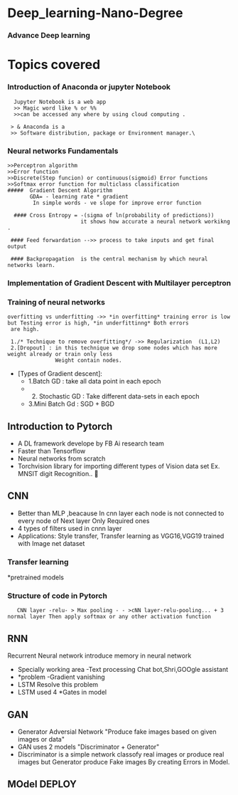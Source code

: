 # Deep_learning-Nano-Degree

### Advance  Deep learning 

# Topics covered
### Introduction of Anaconda or jupyter Notebook
      Jupyter Notebook is a web app
      >> Magic word like % or %%
      >>can be accessed any where by using cloud computing .
      
     > & Anaconda is a
     >> Software distribution, package or Environment manager.\
     
     
     
### Neural networks Fundamentals 
    >>Perceptron algorithm 
    >>Error function 
    >>Discrete(Step funcion) or continuous(sigmoid) Error functions
    >>Softmax error function for multiclass classification
    #####  Gradient Descent Algorithm    
           GDA= - learning rate * gradient 
            In simple words - ve slope for improve error function
            
      #### Cross Entropy = -(sigma of ln(probability of predictions))
                           it shows how accurate a neural network workikng .
                                 
     #### Feed forwardation -->> process to take inputs and get final output 
     
     #### Backpropagation  is the central mechanism by which neural networks learn.
   
### Implementation of Gradient Descent with Multilayer perceptron

### Training of neural networks 

    overfitting vs underfitting ->> *in overfitting* training error is low but Testing error is high, *in underfittinng* Both errors
     are high.
     
     1./* Technique to remove overfitting*/ ->> Regularization  (L1,L2)
     2.[Dropout] : in this technique we drop some nodes which has more weight already or train only less
                   Weight contain nodes. 
* [Types of Gradient descent]:
  * 1.Batch GD : take all data point in each epoch
  * 2. Stochastic GD : Take different data-sets in each epoch
  * 3.Mini Batch Gd : SGD + BGD

## Introduction to Pytorch 
 * A DL framework develope by FB Ai research team
 * Faster than Tensorflow 
 * Neural networks from scratch 
 * Torchvision library for importing different types of Vision data set 
    Ex. MNSIT digit Recognition.. 🤗 
     
## CNN

  * Better than MLP ,beacause In cnn layer each node is not connected to every node of Next layer Only Required ones  
  * 4 types of filters used in cnnn layer
  * Applications: Style transfer, Transfer learning as VGG16,VGG19 trained with Image net dataset
 ### Transfer learning 
   *pretrained models
   ### Structure of code in Pytorch 
       CNN layer -relu- > Max pooling - - >cNN layer-relu-pooling... + 3 normal layer Then apply softmax or any other activation function

## RNN
  Recurrent Neural network introduce memory in neural network  
 * Specially working area -Text processing Chat bot,Shri,GOOgle assistant
 * *problem -Gradient vanishing
 * LSTM  Resolve this problem
 * LSTM used 4 *Gates in model 

## GAN
 * Generator Adversial Network "Produce fake images based on given images or data"
 * GAN uses 2 models "Discriminator + Generator" 
 * Discriminator is a simple network classofy 
     real images or produce real images
     but Generator produce Fake images By creating Errors in Model.

## MOdel DEPLOY
